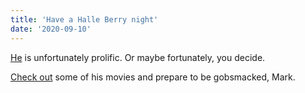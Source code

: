 ```yaml
---
title: 'Have a Halle Berry night'
date: '2020-09-10'
---
```


[He](https://en.wikipedia.org/wiki/Tommy_Wiseau) is unfortunately prolific. Or maybe fortunately, you decide.

[Check out](https://amzn.to/2FNRpyW) some of his movies and prepare to be gobsmacked, Mark.